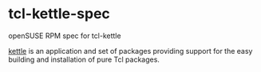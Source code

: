# tcl-kettle-spec
openSUSE RPM spec for tcl-kettle

[kettle](https://github.com/andreas-kupries/kettle) is
an application and set of packages providing support for
the easy building and installation of pure Tcl packages.

